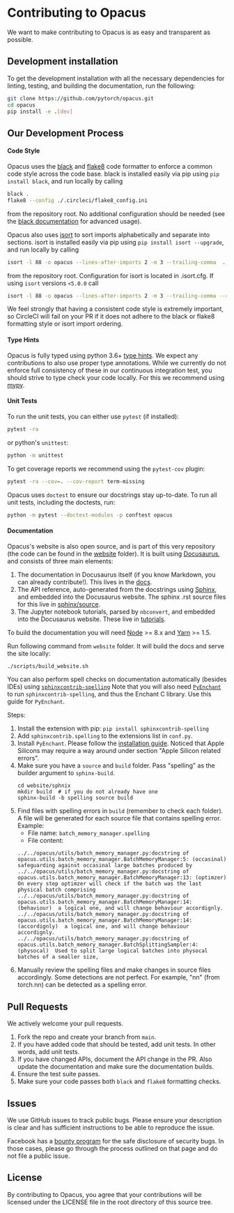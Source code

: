 # Contributing to Opacus

We want to make contributing to Opacus is as easy and transparent as possible.


## Development installation

To get the development installation with all the necessary dependencies for
linting, testing, and building the documentation, run the following:
```bash
git clone https://github.com/pytorch/opacus.git
cd opacus
pip install -e .[dev]
```


## Our Development Process

#### Code Style

Opacus uses the [black](https://github.com/ambv/black) and [flake8](https://github.com/PyCQA/flake8) code formatter to
enforce a common code style across the code base. black is installed easily via
pip using `pip install black`, and run locally by calling
```bash
black .
flake8 --config ./.circleci/flake8_config.ini
```
from the repository root. No additional configuration should be needed (see the
[black documentation](https://black.readthedocs.io/en/stable/installation_and_usage.html#usage)
for advanced usage).

Opacus also uses [isort](https://github.com/timothycrosley/isort) to sort imports
alphabetically and separate into sections. isort is installed easily via
pip using `pip install isort --upgrade`, and run locally by calling
```bash
isort -l 88 -o opacus --lines-after-imports 2 -m 3 --trailing-comma  .
```
from the repository root. Configuration for isort is located in .isort.cfg.
If using `isort` versions `<5.0.0` call
```bash
isort -l 88 -o opacus --lines-after-imports 2 -m 3 --trailing-comma --recursive
```


We feel strongly that having a consistent code style is extremely important, so
CircleCI will fail on your PR if it does not adhere to the black or flake8 formatting style or isort import ordering.


#### Type Hints

Opacus is fully typed using python 3.6+
[type hints](https://www.python.org/dev/peps/pep-0484/).
We expect any contributions to also use proper type annotations.
While we currently do not enforce full consistency of these in our continuous integration
test, you should strive to type check your code locally. For this we recommend
using [mypy](http://mypy-lang.org/).


#### Unit Tests

To run the unit tests, you can either use `pytest` (if installed):
```bash
pytest -ra
```
or python's `unittest`:
```bash
python -m unittest
```

To get coverage reports we recommend using the `pytest-cov` plugin:
```bash
pytest -ra --cov=. --cov-report term-missing
```

Opacus uses `doctest` to ensure our docstrings stay up-to-date. To run all unit tests, including the doctests, run:
```bash
python -m pytest --doctest-modules -p conftest opacus
```


#### Documentation
Opacus's website is also open source, and is part of this very repository (the
code can be found in the [website](/website/) folder).
It is built using [Docusaurus](https://docusaurus.io/), and consists of three
main elements:

1. The documentation in Docusaurus itself (if you know Markdown, you can
   already contribute!). This lives in the [docs](/docs/).
2. The API reference, auto-generated from the docstrings using
   [Sphinx](http://www.sphinx-doc.org), and embedded into the Docusaurus website.
   The sphinx .rst source files for this live in [sphinx/source](/sphinx/source/).
3. The Jupyter notebook tutorials, parsed by `nbconvert`, and embedded into the
   Docusaurus website. These live in [tutorials](/tutorials/).

To build the documentation you will need [Node](https://nodejs.org/en/) >= 8.x
and [Yarn](https://yarnpkg.com/en/) >= 1.5.

Run following command from `website` folder. It will build the docs and serve the site locally:
```bash
./scripts/build_website.sh
```

You can also perform spell checks on documentation automatically (besides IDEs) using [```sphinxcontrib-spelling```](https://sphinxcontrib-spelling.readthedocs.io/en/latest/install.html)
Note that you will also need [```PyEnchant```](https://pyenchant.github.io/pyenchant/) to run ```sphinxcontrib-spelling```, and thus the Enchant C library. Use this guide for ```PyEnchant```.

Steps:
1. Install the extension with pip: ```pip install sphinxcontrib-spelling```
2. Add ```sphinxcontrib.spelling``` to the extensions list in ```conf.py```.
3. Install ```PyEnchant```. Please follow the [installation guide](https://pyenchant.github.io/pyenchant/install.html). Noticed that Apple Silicons may require a way around under section "Apple Silicon related errors".
4. Make sure you have a ```source``` and ```build``` folder. Pass "spelling" as the builder argument to ```sphinx-build```.
   ```
   cd website/sphnix
   mkdir build  # if you do not already have one
   sphinx-build -b spelling source build
   ```
5. Find files with spelling errors in ```build``` (remember to check each folder). A file will be generated for each source file that contains spelling error. Example:
   * File name: ```batch_memory_manager.spelling```
   * File content:
   ```
   ../../opacus/utils/batch_memory_manager.py:docstring of opacus.utils.batch_memory_manager.BatchMemoryManager:5: (occasinal)  safeguarding against occasinal large batches produced by
   ../../opacus/utils/batch_memory_manager.py:docstring of opacus.utils.batch_memory_manager.BatchMemoryManager:13: (optimzer)  On every step optimzer will check if the batch was the last physical batch comprising
   ../../opacus/utils/batch_memory_manager.py:docstring of opacus.utils.batch_memory_manager.BatchMemoryManager:14: (behaviour)  a logical one, and will change behaviour accordignly.
   ../../opacus/utils/batch_memory_manager.py:docstring of opacus.utils.batch_memory_manager.BatchMemoryManager:14: (accordignly)  a logical one, and will change behaviour accordignly.
   ../../opacus/utils/batch_memory_manager.py:docstring of opacus.utils.batch_memory_manager.BatchSplittingSampler:4: (physocal)  Used to split large logical batches into physocal batches of a smaller size,
   ```
6. Manually review the spelling files and make changes in source files accordingly. Some detections are not perfect. For example, "nn" (from torch.nn) can be detected as a spelling error.


## Pull Requests
We actively welcome your pull requests.

1. Fork the repo and create your branch from `main`.
2. If you have added code that should be tested, add unit tests.
   In other words, add unit tests.
3. If you have changed APIs, document the API change in the PR.
   Also update the documentation and make sure the documentation builds.
4. Ensure the test suite passes.
5. Make sure your code passes both `black` and `flake8` formatting checks.


## Issues

We use GitHub issues to track public bugs. Please ensure your description is
clear and has sufficient instructions to be able to reproduce the issue.

Facebook has a [bounty program](https://www.facebook.com/whitehat/) for the safe
disclosure of security bugs. In those cases, please go through the process
outlined on that page and do not file a public issue.


## License

By contributing to Opacus, you agree that your contributions will be licensed
under the LICENSE file in the root directory of this source tree.
